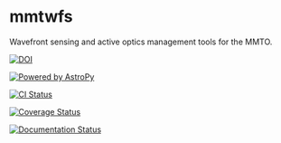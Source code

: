 # mmtwfs
Wavefront sensing and active optics management tools for the MMTO.

[![DOI](https://zenodo.org/badge/DOI/10.5281/zenodo.1255356.svg)](https://doi.org/10.5281/zenodo.1255356)

[![Powered by AstroPy](http://img.shields.io/badge/powered%20by-AstroPy-orange.svg?style=flat)](http://www.astropy.org)

[![CI Status](https://github.com/MMTObservatory/mmtwfs/workflows/CI%20Tests/badge.svg)](https://github.com/MMTObservatory/mmtwfs/actions)

[![Coverage Status](https://codecov.io/gh/MMTObservatory/mmtwfs/branch/master/graph/badge.svg)](https://codecov.io/gh/MMTObservatory/mmtwfs)

[![Documentation Status](https://readthedocs.org/projects/mmtwfs/badge/?version=latest)](http://mmtwfs.readthedocs.io/en/latest/?badge=latest)
